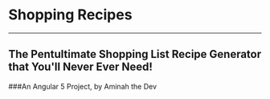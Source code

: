 # Shopping Recipes
---
## The Pentultimate Shopping List Recipe Generator that You'll Never Ever Need!
###An Angular 5 Project, by Aminah the Dev
